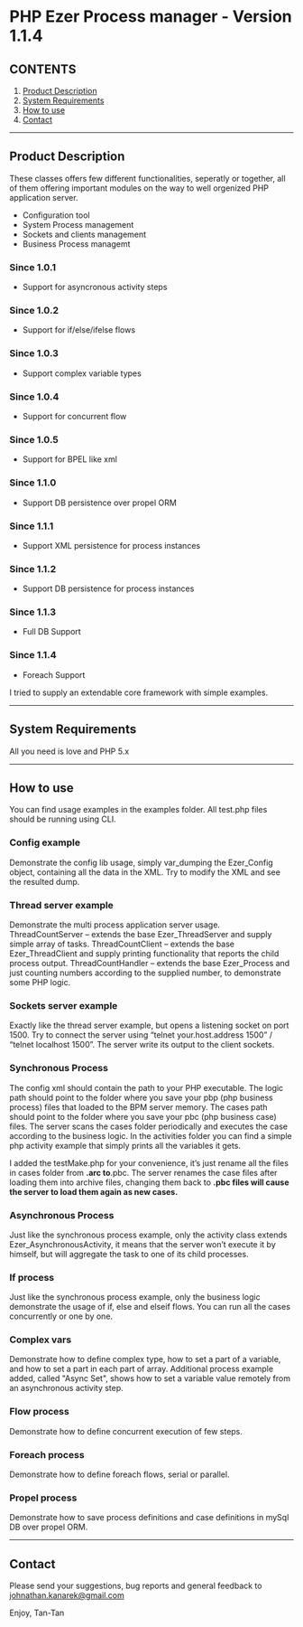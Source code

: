 # PHP Ezer Process manager - Version 1.1.4 #

## CONTENTS ##
  1. [Product Description](#Product_Description.md)
  1. [System Requirements](#System_Requirements.md)
  1. [How to use](#How_to_use.md)
  1. [Contact](#Contact.md)


---


## Product Description ##
These classes offers few different functionalities, seperatly or together,
all of them offering important modules on the way to well orgenized PHP application server.
  * Configuration tool
  * System Process management
  * Sockets and clients management
  * Business Process managemt

### Since 1.0.1 ###
  * Support for asyncronous activity steps

### Since 1.0.2 ###
  * Support for if/else/ifelse flows

### Since 1.0.3 ###
  * Support complex variable types

### Since 1.0.4 ###
  * Support for concurrent flow

### Since 1.0.5 ###
  * Support for BPEL like xml

### Since 1.1.0 ###
  * Support DB persistence over propel ORM

### Since 1.1.1 ###
  * Support XML persistence for process instances

### Since 1.1.2 ###
  * Support DB persistence for process instances

### Since 1.1.3 ###
  * Full DB Support

### Since 1.1.4 ###
  * Foreach Support


I tried to supply an extendable core framework with simple examples.


---


## System Requirements ##
All you need is love and PHP 5.x


---


## How to use ##
You can find usage examples in the examples folder.
All test.php files should be running using CLI.

### Config example ###
Demonstrate the config lib usage, simply var\_dumping the Ezer\_Config object, containing all the data in the XML.
Try to modify the XML and see the resulted dump.

### Thread server example ###
Demonstrate the multi process application server usage.
ThreadCountServer – extends the base Ezer\_ThreadServer and supply simple array of tasks.
ThreadCountClient – extends the base Ezer\_ThreadClient and supply printing functionality that reports the child process output.
ThreadCountHandler – extends the base Ezer\_Process and just counting numbers according to the supplied number, to demonstrate some PHP logic.

### Sockets server example ###
Exactly like the thread server example, but opens a listening socket on port 1500.
Try to connect the server using “telnet your.host.address 1500” / “telnet localhost 1500”.
The server write its output to the client sockets.

### Synchronous Process ###
The config xml should contain the path to your PHP executable.
The logic path should point to the folder where you save your pbp (php business process) files that loaded to the BPM server memory.
The cases path should point to the folder where you save your pbc (php business case) files.
The server scans the cases folder periodically and executes the case according to the business logic.
In the activities folder you can find a simple php activity example that simply prints all the variables it gets.

I added the testMake.php for your convenience, it’s just rename all the files in cases folder from **.arc to**.pbc.
The server renames the case files after loading them into archive files, changing them back to **.pbc files will cause the server to load them again as new cases.**

### Asynchronous Process ###
Just like the synchronous process example, only the activity class extends Ezer\_AsynchronousActivity, it means that the server won’t execute it by himself, but will aggregate the task to one of its child processes.

### If process ###
Just like the synchronous process example, only the business logic demonstrate the usage of if, else and elseif flows.
You can run all the cases concurrently or one by one.

### Complex vars ###
Demonstrate how to define complex type, how to set a part of a variable, and how to set a part in each part of array.
Additional process example added, called "Async Set", shows how to set a variable value remotely from an asynchronous activity step.

### Flow process ###
Demonstrate how to define concurrent execution of few steps.

### Foreach process ###
Demonstrate how to define foreach flows, serial or parallel.

### Propel process ###
Demonstrate how to save process definitions and case definitions in mySql DB over propel ORM.


---


## Contact ##
Please send your suggestions, bug reports and general feedback to [johnathan.kanarek@gmail.com](mailto:johnathan.kanarek@gmail.com)


Enjoy,
Tan-Tan